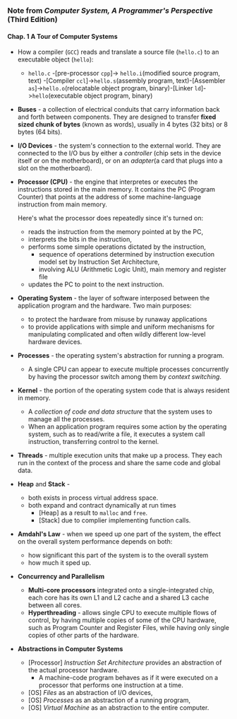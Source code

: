 ### Note from *Computer System, A Programmer's Perspective* (Third Edition)


#### Chap. 1 A Tour of Computer Systems
- How a compiler (`GCC`) reads and translate a source file (`hello.c`) to an executable object (`hello`):

  - `hello.c` -[pre-processor `cpp`]-> `hello.i`(modified source program, text) -[Compiler `ccl`]->`hello.s`(assembly program, text)-[Assembler `as`]->`hello.o`(relocatable object program, binary)-[Linker `ld`]->`hello`(executable object program, binary)

- **Buses** - a collection of electrical conduits that carry information back and forth between components. They are designed to transfer **fixed sized chunk of bytes** (known as words), usually in 4 bytes (32 bits) or 8 bytes (64 bits). 
- **I/O Devices** - the system's connection to the external world. They are connected to the I/O bus by either a *controller* (chip sets in the device itself or on the motherboard),
or on an *adapter*(a card that plugs into a slot on the motherboard).
- **Processor (CPU)** - the engine that interpretes or executes the instructions stored in the main memory. It contains the PC (Program Counter) that points at the address of some machine-language instruction from main memory.

   Here's what the processor does repeatedly since it's turned on:

  - reads the instruction from the memory pointed at by the PC, 
  - interprets the bits in the instruction,
  - performs some simple operations dictated by the instruction,
    - sequence of operations determined by instruction execution model set by Instruction Set Architecture,
    - involving ALU (Arithmetic Logic Unit), main memory and register file 
  - updates the PC to point to the next instruction.
  
 - **Operating System** - the layer of software interposed between the application program and the hardware. Two main purposes:
   - to protect the hardware from misuse by runaway applications
   - to provide applications with simple and uniform mechanisms for manipulating complicated and often wildly different low-level hardware devices.
   
 - **Processes** - the operating system's abstraction for running a program.
   - A single CPU can appear to execute multiple processes concurrently by having the processor switch among them by *context switching*.
   
 - **Kernel** - the portion of the operating system code that is always resident in memory. 
   - A *collection of code and data structure* that the system uses to manage all the processes.
   - When an application program requires some action by the operating system, such as to read/write a file, it executes a system call instruction, transferring control to the kernel.

- **Threads** - multiple execution units that make up a process. They each run in the context of the process and share the same code and global data.
- **Heap** and **Stack** - 
  - both exists in process virtual address space. 
   - both expand and contract dynamically at run times
      - [Heap] as a result to `malloc` and `free`.
      - [Stack] due to complier implementing function calls.
- **Amdahl's Law** - when we speed up one part of the system, the effect on the overall system performance depends on both:
  - how significant this part of the system is to the overall system
  - how much it sped up.
- **Concurrency and Parallelism**
  - **Multi-core processors** integrated onto a single-integrated chip, each core has its own L1 and L2 cache and a shared L3 cache between all cores.
  - **Hyperthreading** - allows single CPU to execute multiple flows of control, by having multiple copies of some of the CPU hardware, such as Program Counter and Register Files,
 while having only single copies of other parts of the hardware.
 
 - **Abstractions in Computer Systems**
   - [Processor] *Instruction Set Architecture* provides an abstraction of the actual processor hardware.
     - A machine-code program behaves as if it were executed on a processor that performs one instruction at a time.
   - [OS] *Files* as an abstraction of I/O devices,
   - [OS] *Processes* as an abstraction of a running program,
   - [OS] *Virtual Machine* as an abstraction to the entire computer.

